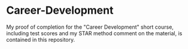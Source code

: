 # Career-Development
My proof of completion for the "Career Development" short course, including test scores and my STAR method comment on the material, is contained in this repository.
